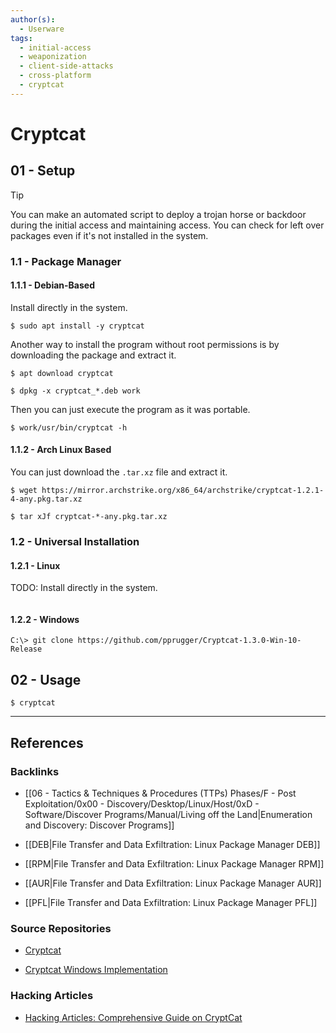 ```yaml
---
author(s):
  - Userware
tags:
  - initial-access
  - weaponization
  - client-side-attacks
  - cross-platform
  - cryptcat
---
```

# Cryptcat

## 01 - Setup

> [!TIP]
> You can make an automated script to deploy a trojan horse or backdoor during the initial access and maintaining access. You can check for left over packages even if it's not installed in the system.

### 1.1 - Package Manager

#### 1.1.1 - Debian-Based

Install directly in the system.

```
$ sudo apt install -y cryptcat
```

Another way to install the program without root permissions is by downloading the package and extract it.

```
$ apt download cryptcat

$ dpkg -x cryptcat_*.deb work
```

Then you can just execute the program as it was portable.

```
$ work/usr/bin/cryptcat -h
```

#### 1.1.2 - Arch Linux Based

You can just download the `.tar.xz` file and extract it.

```
$ wget https://mirror.archstrike.org/x86_64/archstrike/cryptcat-1.2.1-4-any.pkg.tar.xz

$ tar xJf cryptcat-*-any.pkg.tar.xz
```

### 1.2 - Universal Installation

#### 1.2.1 - Linux

TODO: Install directly in the system.

```

```

#### 1.2.2 - Windows

```
C:\> git clone https://github.com/pprugger/Cryptcat-1.3.0-Win-10-Release
```

## 02 - Usage

```
$ cryptcat
```

---
## References

### Backlinks

- [[06 - Tactics & Techniques & Procedures (TTPs) Phases/F - Post Exploitation/0x00 - Discovery/Desktop/Linux/Host/0xD - Software/Discover Programs/Manual/Living off the Land|Enumeration and Discovery: Discover Programs]]

- [[DEB|File Transfer and Data Exfiltration: Linux Package Manager DEB]]

- [[RPM|File Transfer and Data Exfiltration: Linux Package Manager RPM]]

- [[AUR|File Transfer and Data Exfiltration: Linux Package Manager AUR]]

- [[PFL|File Transfer and Data Exfiltration: Linux Package Manager PFL]]

### Source Repositories

- [Cryptcat](https://cryptcat.sourceforge.io)

- [Cryptcat Windows Implementation](https://github.com/pprugger/Cryptcat-1.3.0-Win-10-Release)

### Hacking Articles

- [Hacking Articles: Comprehensive Guide on CryptCat](https://www.hackingarticles.in/comprehensive-guide-on-cryptcat/)